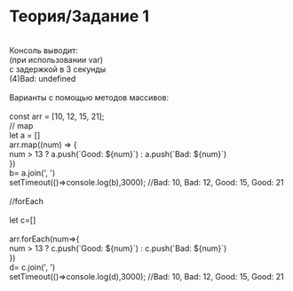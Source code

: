 # Теория/Задание 1
<br>
Консоль выводит:<br>
(при использовании var)<br>
с задержкой в 3 секунды<br>
(4)Bad: undefined<br>
<br>
Варианты с помощью методов массивов:<br>
<br>
const arr = [10, 12, 15, 21];<br>
// map<br>
let a = []<br>
arr.map((num) => {<br>
    num > 13 ? a.push(`Good: ${num}`) : a.push(`Bad: ${num}`)<br>
})<br>
b= a.join(', ')<br>
setTimeout(()=>console.log(b),3000);   //Bad: 10, Bad: 12, Good: 15, Good: 21<br>
<br>
//forEach<br>
<br>
let c=[]<br>
<br>
arr.forEach(num=>{<br>
    num > 13 ? c.push(`Good: ${num}`) : c.push(`Bad: ${num}`)<br>
})<br>
d= c.join(', ')<br>
setTimeout(()=>console.log(d),3000);   //Bad: 10, Bad: 12, Good: 15, Good: 21<br>